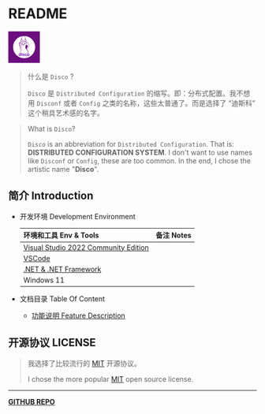 # README

![Disco](assets/Avatar/Disco-64.png)

> 什么是 `Disco` ?
>
> `Disco` 是 `Distributed Configuration` 的缩写。即：分布式配置。我不想用 `Disconf` 或者 `Config` 之类的名称，这些太普通了。而是选择了 “迪斯科” 这个稍具艺术感的名字。

> What is `Disco`?
>
> `Disco` is an abbreviation for `Distributed Configuration`. That is: **DISTRIBUTED CONFIGURATION SYSTEM**. I don't want to use names like `Disconf` or `Config`, these are too common. In the end, I chose the artistic name "**Disco**".

## 简介 Introduction

- 开发环境 Development Environment

  | 环境和工具 Env & Tools                               | 备注 Notes |
  | ---------------------------------------------------- | ---------- |
  | [Visual Studio 2022 Community Edition][visualstudio] |            |
  | [VSCode][vscode]                                     |            |
  | [.NET & .NET Framework][dotnet]                      |            |
  | Windows 11                                           |            |

- 文档目录 Table Of Content
  - [功能说明 Feature Description](docs/feature-description.md)

## 开源协议 LICENSE

> 我选择了比较流行的 [MIT][license] 开源协议。
>
> I chose the more popular [MIT][license] open source license.

[license]: ./LICENSE.md
[visualstudio]: https://visualstudio.microsoft.com/
[vscode]: https://code.visualstudio.com/
[dotnet]: https://dotnet.microsoft.com/zh-cn/download

---

**[GITHUB REPO](https://github.com/disco-solution/sdk)**
